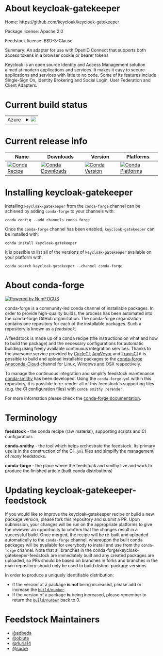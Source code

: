 About keycloak-gatekeeper
=========================

Home: https://github.com/keycloak/keycloak-gatekeeper

Package license: Apache 2.0

Feedstock license: BSD-3-Clause

Summary: An adapter for use with OpenID Connect that supports both access tokens in a browser cookie or bearer tokens

Keycloak is an open source Identity and Access Management solution aimed
at modern applications and services. It makes it easy to secure applications
and services with little to no code. Some of its features include Single-Sign On,
Identity Brokering and Social Login, User Federation and Client Adapters.


Current build status
====================


<table>
    
  <tr>
    <td>Azure</td>
    <td>
      <details>
        <summary>
          <a href="https://dev.azure.com/conda-forge/feedstock-builds/_build/latest?definitionId=7179&branchName=master">
            <img src="https://dev.azure.com/conda-forge/feedstock-builds/_apis/build/status/keycloak-gatekeeper-feedstock?branchName=master">
          </a>
        </summary>
        <table>
          <thead><tr><th>Variant</th><th>Status</th></tr></thead>
          <tbody><tr>
              <td>linux_64</td>
              <td>
                <a href="https://dev.azure.com/conda-forge/feedstock-builds/_build/latest?definitionId=7179&branchName=master">
                  <img src="https://dev.azure.com/conda-forge/feedstock-builds/_apis/build/status/keycloak-gatekeeper-feedstock?branchName=master&jobName=linux&configuration=linux_64_" alt="variant">
                </a>
              </td>
            </tr><tr>
              <td>osx_64</td>
              <td>
                <a href="https://dev.azure.com/conda-forge/feedstock-builds/_build/latest?definitionId=7179&branchName=master">
                  <img src="https://dev.azure.com/conda-forge/feedstock-builds/_apis/build/status/keycloak-gatekeeper-feedstock?branchName=master&jobName=osx&configuration=osx_64_" alt="variant">
                </a>
              </td>
            </tr><tr>
              <td>win_64</td>
              <td>
                <a href="https://dev.azure.com/conda-forge/feedstock-builds/_build/latest?definitionId=7179&branchName=master">
                  <img src="https://dev.azure.com/conda-forge/feedstock-builds/_apis/build/status/keycloak-gatekeeper-feedstock?branchName=master&jobName=win&configuration=win_64_" alt="variant">
                </a>
              </td>
            </tr>
          </tbody>
        </table>
      </details>
    </td>
  </tr>
</table>

Current release info
====================

| Name | Downloads | Version | Platforms |
| --- | --- | --- | --- |
| [![Conda Recipe](https://img.shields.io/badge/recipe-keycloak--gatekeeper-green.svg)](https://anaconda.org/conda-forge/keycloak-gatekeeper) | [![Conda Downloads](https://img.shields.io/conda/dn/conda-forge/keycloak-gatekeeper.svg)](https://anaconda.org/conda-forge/keycloak-gatekeeper) | [![Conda Version](https://img.shields.io/conda/vn/conda-forge/keycloak-gatekeeper.svg)](https://anaconda.org/conda-forge/keycloak-gatekeeper) | [![Conda Platforms](https://img.shields.io/conda/pn/conda-forge/keycloak-gatekeeper.svg)](https://anaconda.org/conda-forge/keycloak-gatekeeper) |

Installing keycloak-gatekeeper
==============================

Installing `keycloak-gatekeeper` from the `conda-forge` channel can be achieved by adding `conda-forge` to your channels with:

```
conda config --add channels conda-forge
```

Once the `conda-forge` channel has been enabled, `keycloak-gatekeeper` can be installed with:

```
conda install keycloak-gatekeeper
```

It is possible to list all of the versions of `keycloak-gatekeeper` available on your platform with:

```
conda search keycloak-gatekeeper --channel conda-forge
```


About conda-forge
=================

[![Powered by NumFOCUS](https://img.shields.io/badge/powered%20by-NumFOCUS-orange.svg?style=flat&colorA=E1523D&colorB=007D8A)](http://numfocus.org)

conda-forge is a community-led conda channel of installable packages.
In order to provide high-quality builds, the process has been automated into the
conda-forge GitHub organization. The conda-forge organization contains one repository
for each of the installable packages. Such a repository is known as a *feedstock*.

A feedstock is made up of a conda recipe (the instructions on what and how to build
the package) and the necessary configurations for automatic building using freely
available continuous integration services. Thanks to the awesome service provided by
[CircleCI](https://circleci.com/), [AppVeyor](https://www.appveyor.com/)
and [TravisCI](https://travis-ci.com/) it is possible to build and upload installable
packages to the [conda-forge](https://anaconda.org/conda-forge)
[Anaconda-Cloud](https://anaconda.org/) channel for Linux, Windows and OSX respectively.

To manage the continuous integration and simplify feedstock maintenance
[conda-smithy](https://github.com/conda-forge/conda-smithy) has been developed.
Using the ``conda-forge.yml`` within this repository, it is possible to re-render all of
this feedstock's supporting files (e.g. the CI configuration files) with ``conda smithy rerender``.

For more information please check the [conda-forge documentation](https://conda-forge.org/docs/).

Terminology
===========

**feedstock** - the conda recipe (raw material), supporting scripts and CI configuration.

**conda-smithy** - the tool which helps orchestrate the feedstock.
                   Its primary use is in the construction of the CI ``.yml`` files
                   and simplify the management of *many* feedstocks.

**conda-forge** - the place where the feedstock and smithy live and work to
                  produce the finished article (built conda distributions)


Updating keycloak-gatekeeper-feedstock
======================================

If you would like to improve the keycloak-gatekeeper recipe or build a new
package version, please fork this repository and submit a PR. Upon submission,
your changes will be run on the appropriate platforms to give the reviewer an
opportunity to confirm that the changes result in a successful build. Once
merged, the recipe will be re-built and uploaded automatically to the
`conda-forge` channel, whereupon the built conda packages will be available for
everybody to install and use from the `conda-forge` channel.
Note that all branches in the conda-forge/keycloak-gatekeeper-feedstock are
immediately built and any created packages are uploaded, so PRs should be based
on branches in forks and branches in the main repository should only be used to
build distinct package versions.

In order to produce a uniquely identifiable distribution:
 * If the version of a package **is not** being increased, please add or increase
   the [``build/number``](https://conda.io/docs/user-guide/tasks/build-packages/define-metadata.html#build-number-and-string).
 * If the version of a package **is** being increased, please remember to return
   the [``build/number``](https://conda.io/docs/user-guide/tasks/build-packages/define-metadata.html#build-number-and-string)
   back to 0.

Feedstock Maintainers
=====================

* [@adbeda](https://github.com/adbeda/)
* [@oblute](https://github.com/oblute/)
* [@rluria14](https://github.com/rluria14/)
* [@sodre](https://github.com/sodre/)

